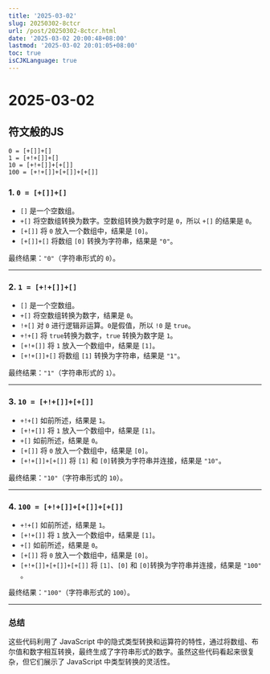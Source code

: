 ```yaml
---
title: '2025-03-02'
slug: 20250302-8ctcr
url: /post/20250302-8ctcr.html
date: '2025-03-02 20:00:48+08:00'
lastmod: '2025-03-02 20:01:05+08:00'
toc: true
isCJKLanguage: true
---
```




# 2025-03-02

## 符文般的JS

```source
0 = [+[]]+[]
1 = [+!+[]]+[]
10 = [+!+[]]+[+[]]
100 = [+!+[]]+[+[]]+[+[]]
```

### 1. `0 = [+[]]+[]`​

* ​`[]`​ 是一个空数组。
* ​`+[]`​ 将空数组转换为数字。空数组转换为数字时是 `0`​，所以 `+[]`​ 的结果是 `0`​。
* ​`[+[]]`​ 将 `0`​ 放入一个数组中，结果是 `[0]`​。
* ​`[+[]]+[]`​ 将数组 `[0]`​ 转换为字符串，结果是 `"0"`​。

最终结果：`"0"`​（字符串形式的 `0`​）。

---

### 2. `1 = [+!+[]]+[]`​

* ​`[]`​ 是一个空数组。
* ​`+[]`​ 将空数组转换为数字，结果是 `0`​。
* ​`!+[]`​ 对 `0`​ 进行逻辑非运算。`0`​ 是假值，所以 `!0`​ 是 `true`​。
* ​`+!+[]`​ 将 `true`​ 转换为数字，`true`​ 转换为数字是 `1`​。
* ​`[+!+[]]`​ 将 `1`​ 放入一个数组中，结果是 `[1]`​。
* ​`[+!+[]]+[]`​ 将数组 `[1]`​ 转换为字符串，结果是 `"1"`​。

最终结果：`"1"`​（字符串形式的 `1`​）。

---

### 3. `10 = [+!+[]]+[+[]]`​

* ​`+!+[]`​ 如前所述，结果是 `1`​。
* ​`[+!+[]]`​ 将 `1`​ 放入一个数组中，结果是 `[1]`​。
* ​`+[]`​ 如前所述，结果是 `0`​。
* ​`[+[]]`​ 将 `0`​ 放入一个数组中，结果是 `[0]`​。
* ​`[+!+[]]+[+[]]`​ 将 `[1]`​ 和 `[0]`​ 转换为字符串并连接，结果是 `"10"`​。

最终结果：`"10"`​（字符串形式的 `10`​）。

---

### 4. `100 = [+!+[]]+[+[]]+[+[]]`​

* ​`+!+[]`​ 如前所述，结果是 `1`​。
* ​`[+!+[]]`​ 将 `1`​ 放入一个数组中，结果是 `[1]`​。
* ​`+[]`​ 如前所述，结果是 `0`​。
* ​`[+[]]`​ 将 `0`​ 放入一个数组中，结果是 `[0]`​。
* ​`[+!+[]]+[+[]]+[+[]]`​ 将 `[1]`​、`[0]`​ 和 `[0]`​ 转换为字符串并连接，结果是 `"100"`​。

最终结果：`"100"`​（字符串形式的 `100`​）。

---

### 总结

这些代码利用了 JavaScript 中的隐式类型转换和运算符的特性，通过将数组、布尔值和数字相互转换，最终生成了字符串形式的数字。虽然这些代码看起来很复杂，但它们展示了 JavaScript 中类型转换的灵活性。

‍
